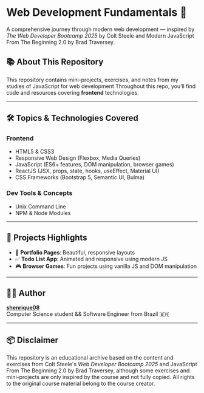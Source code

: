 # Web Development Fundamentals 🚀  
A comprehensive journey through modern web development — inspired by *The Web Developer Bootcamp 2025* by Colt Steele and Modern JavaScript From The Beginning 2.0 by Brad Traversey.

## 📚 About This Repository

This repository contains mini-projects, exercises, and notes from my studies of JavaScript for web development
Throughout this repo, you’ll find code and resources covering **frontend** technologies.

---

## 🛠️ Topics & Technologies Covered

### Frontend
- HTML5 & CSS3  
- Responsive Web Design (Flexbox, Media Queries)  
- JavaScript (ES6+ features, DOM manipulation, browser games)  
- ReactJS (JSX, props, state, hooks, useEffect, Material UI)  
- CSS Frameworks (Bootstrap 5, Semantic UI, Bulma)  

### Dev Tools & Concepts
- Unix Command Line  
- NPM & Node Modules  

---

## 📌 Projects Highlights

- 📸 **Portfolio Pages**: Beautiful, responsive layouts  
- ✅ **Todo List App**: Animated and responsive using modern JS  
- 🎮 **Browser Games**: Fun projects using vanilla JS and DOM manipulation  

---

## 👨‍💻 Author

**[shenrique08](https://github.com/shenrique08)**  
Computer Science student && Software Engineer from Brazil 🇧🇷

---

## 📦 Disclaimer

This repository is an educational archive based on the content and exercises from Colt Steele's *Web Developer Bootcamp 2025* and JavaScript From The Beginning 2.0 by Brad Traversey, although some exercises and mini-projects are only inspired by the course and not fully copied. All rights to the original course material belong to the course creator.
